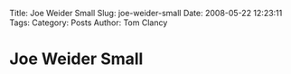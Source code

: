 Title: Joe Weider Small
Slug: joe-weider-small
Date: 2008-05-22 12:23:11
Tags: 
Category: Posts
Author: Tom Clancy

# Joe Weider Small


